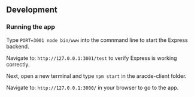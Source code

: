 ## Development
### Running the app
Type ```PORT=3001 node bin/www``` into the comnmand line to start the Express backend.

Navigate to: ```http://127.0.0.1:3001/test``` to verify Express is working correctly.

Next, open a new terminal and type ```npm start``` in the aracde-client folder.

Navigate to: ```http://127.0.0.1:3000/``` in your browser to go to the app.
